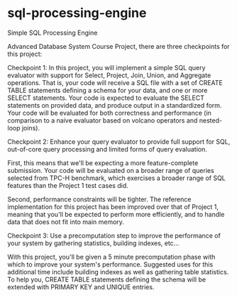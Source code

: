 sql-processing-engine
=====================

Simple SQL Processing Engine

Advanced Database System Course Project, there are three checkpoints for this project:


Checkpoint 1:
In this project, you will implement a simple SQL query evaluator with support for Select, Project, Join, Union, and Aggregate operations. That is, your code will receive a SQL file with a set of CREATE TABLE statements defining a schema for your data, and one or more SELECT statements.
Your code is expected to evaluate the SELECT statements on provided data, and produce output in a standardized form. Your code will be evaluated for both correctness and performance (in comparison to a naive evaluator based on volcano operators and nested- loop joins).



Checkpoint 2:
Enhance your query evaluator to provide full support for SQL, out-of-core query processing and limited forms of query evaluation.

First, this means that we'll be expecting a more feature-complete submission. Your code will be evaluated on a broader range of queries selected from TPC-H benchmark, which exercises a broader range of SQL features than the Project 1 test cases did.

Second, performance constraints will be tighter. The reference implementation for this project has been improved over that of Project 1, meaning that you'll be expected to perform more efficiently, and to handle data that does not fit into main memory.



Checkpoint 3:
Use a precomputation step to improve the performance of your system by gathering statistics, building indexes, etc...

With this project, you'll be given a 5 minute precomputation phase with which to improve your system's performance. Suggested uses for this additional time include building indexes as well as gathering table statistics. To help you, CREATE TABLE statements defining the schema will be extended with PRIMARY KEY and UNIQUE entries.

